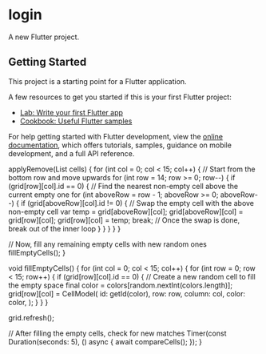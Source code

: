 # login

A new Flutter project.

## Getting Started

This project is a starting point for a Flutter application.

A few resources to get you started if this is your first Flutter project:

- [Lab: Write your first Flutter app](https://docs.flutter.dev/get-started/codelab)
- [Cookbook: Useful Flutter samples](https://docs.flutter.dev/cookbook)

For help getting started with Flutter development, view the
[online documentation](https://docs.flutter.dev/), which offers tutorials,
samples, guidance on mobile development, and a full API reference.

applyRemove(List<CellModel> cells) {
  for (int col = 0; col < 15; col++) {
    // Start from the bottom row and move upwards
    for (int row = 14; row >= 0; row--) {
      if (grid[row][col].id == 0) {
        // Find the nearest non-empty cell above the current empty one
        for (int aboveRow = row - 1; aboveRow >= 0; aboveRow--) {
          if (grid[aboveRow][col].id != 0) {
            // Swap the empty cell with the above non-empty cell
            var temp = grid[aboveRow][col];
            grid[aboveRow][col] = grid[row][col];
            grid[row][col] = temp;
            break; // Once the swap is done, break out of the inner loop
          }
        }
      }
    }
  }

  // Now, fill any remaining empty cells with new random ones
  fillEmptyCells();
}

void fillEmptyCells() {
  for (int col = 0; col < 15; col++) {
    for (int row = 0; row < 15; row++) {
      if (grid[row][col].id == 0) {
        // Create a new random cell to fill the empty space
        final color = colors[random.nextInt(colors.length)];
        grid[row][col] = CellModel(
          id: getId(color),
          row: row,
          column: col,
          color: color,
        );
      }
    }
  }

  grid.refresh();

  // After filling the empty cells, check for new matches
  Timer(const Duration(seconds: 5), () async {
    await compareCells();
  });
}